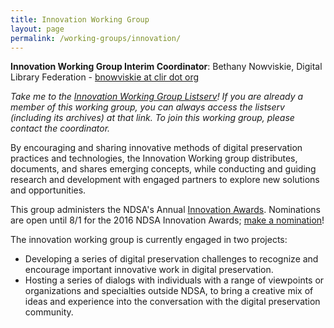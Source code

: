 ```yaml
---
title: Innovation Working Group
layout: page
permalink: /working-groups/innovation/
---
```

**Innovation Working Group Interim Coordinator**: Bethany Nowviskie, Digital Library Federation - <a href="mailto:bnowviskie(at)clir(dot)org">bnowviskie at clir dot org</a>

*Take me to the [Innovation Working Group Listserv](http://lists.clir.org/cgi-bin/wa?A0=NDSA-INNOVATION)! If you are already a member of this working group, you can always access the listserv (including its archives) at that link. To join this working group, please contact the coordinator.*

By encouraging and sharing innovative methods of digital preservation practices and technologies, the Innovation Working group distributes, documents, and shares emerging concepts, while conducting and guiding research and development with engaged partners to explore new solutions and opportunities.

This group administers the NDSA's Annual [Innovation Awards](/awards/). Nominations are open until 8/1 for the 2016 NDSA Innovation Awards; [make a nomination](https://www.surveymonkey.com/r/ndsa2016innovationawards)!

The innovation working group is currently engaged in two projects:

- Developing a series of digital preservation challenges to recognize and encourage important innovative work in digital preservation.
- Hosting a series of dialogs with individuals with a range of viewpoints or organizations and specialties outside NDSA, to bring a creative mix of ideas and experience into the conversation with the digital preservation community.
